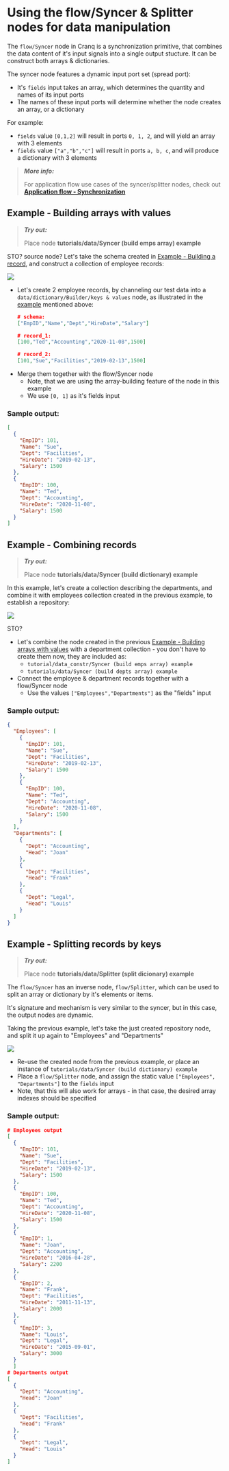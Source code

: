 # Using the flow/Syncer & Splitter nodes for data manipulation

The ```flow/Syncer``` node in Cranq is a synchronization primitive, that combines the data content of it's input signals into a single output stucture. It can be construct both arrays & dictionaries.

The syncer node features a dynamic input port set (spread port):
- It's ```fields``` input takes an array, which determines the quantity and names of its input ports
- The names of these input ports will determine whether the node creates an array, or a dictionary

For example:
 - ```fields``` value ```[0,1,2]``` will result in ports ```0, 1, 2```, and will yield an array with 3 elements
 - ```fields``` value ```["a","b","c"]``` will result in ports ```a, b, c```, and will produce a dictionary with 3 elements

> **_More info:_**
>
> For application flow use cases of the syncer/splitter nodes, check out  **[Application flow - Synchronization](../../1_application_flow/1_3_synchronization/README.md)**

## Example - Building arrays with values

> **_Try out:_**
>
> Place node **tutorials/data/Syncer (build emps array) example**

STO? source node?
Let's take the schema created in [Example - Building a record](../2_2_builders/README.md), and construct a collection of employee records:

![](images/2021-07-15-15-51-55.png)

- Let's create 2 employee records, by channeling our test data into a ```data/dictionary/Builder/keys & values``` node, as illustrated in the [example](../2_2_builders/README.md) mentioned above:
    ```json
    # schema:
    ["EmpID","Name","Dept","HireDate","Salary"]

    # record_1:
    [100,"Ted","Accounting","2020-11-08",1500]

    # record_2:
    [101,"Sue","Facilities","2019-02-13",1500]
    ```
- Merge them together with the flow/Syncer node
  - Note, that we are using the array-building feature of the node in this example
  - We use  ```[0, 1]``` as it's fields input


### Sample output:

```json
[
  {
    "EmpID": 101,
    "Name": "Sue",
    "Dept": "Facilities",
    "HireDate": "2019-02-13",
    "Salary": 1500
  },
  {
    "EmpID": 100,
    "Name": "Ted",
    "Dept": "Accounting",
    "HireDate": "2020-11-08",
    "Salary": 1500
  }
]

```


## Example - Combining records

> **_Try out:_**
>
> Place node **tutorials/data/Syncer (build dictionary) example**

In this example, let's create a collection describing the departments, and combine it with employees collection created in the previous example, to establish a repository:

![](images/2021-07-15-16-25-44.png)

STO?
- Let's combine the node created in the previous [Example - Building arrays with values]() with a department collection - you don't have to create them now, they are included as:
  - ```tutorial/data_constr/Syncer (build emps array) example```
  - ```tutorials/data/Syncer (build depts array) example``` 
- Connect the employee & department records together with a flow/Syncer node
  - Use the values ```["Employees","Departments"]``` as the "fields" input

### Sample output:

```json
{
  "Employees": [
    {
      "EmpID": 101,
      "Name": "Sue",
      "Dept": "Facilities",
      "HireDate": "2019-02-13",
      "Salary": 1500
    },
    {
      "EmpID": 100,
      "Name": "Ted",
      "Dept": "Accounting",
      "HireDate": "2020-11-08",
      "Salary": 1500
    }
  ],
  "Departments": [
    {
      "Dept": "Accounting",
      "Head": "Joan"
    },
    {
      "Dept": "Facilities",
      "Head": "Frank"
    },
    {
      "Dept": "Legal",
      "Head": "Louis"
    }
  ]
}
```


## Example - Splitting records by keys

> **_Try out:_**
>
> Place node **tutorials/data/Splitter (split dicionary) example**

The ```flow/Syncer``` has an inverse node, ```flow/Splitter```, which can be used to split an array or dictionary by it's elements or items.

It's signature and mechanism is very similar to the syncer, but in this case, the output nodes are dynamic.

Taking the previous example, let's take the just created repository node, and split it up again to "Employees" and "Departments"

![](images/2021-07-20-13-11-52.png)

- Re-use the created node from the previous example, or place an instance of ```tutorials/data/Syncer (build dictionary) example```
- Place a ```flow/Splitter``` node, and assign the static value ```["Employees", "Departments"]``` to the ```fields``` input
- Note, that this will also work for arrays - in that case, the desired array indexes should be specified

### Sample output:

```json
# Employees output
[
  {
    "EmpID": 101,
    "Name": "Sue",
    "Dept": "Facilities",
    "HireDate": "2019-02-13",
    "Salary": 1500
  },
  {
    "EmpID": 100,
    "Name": "Ted",
    "Dept": "Accounting",
    "HireDate": "2020-11-08",
    "Salary": 1500
  },
  {
    "EmpID": 1,
    "Name": "Joan",
    "Dept": "Accounting",
    "HireDate": "2016-04-28",
    "Salary": 2200
  },
  {
    "EmpID": 2,
    "Name": "Frank",
    "Dept": "Facilities",
    "HireDate": "2011-11-13",
    "Salary": 2000
  },
  {
    "EmpID": 3,
    "Name": "Louis",
    "Dept": "Legal",
    "HireDate": "2015-09-01",
    "Salary": 3000
  }
  ]
# Departments output
[
  {
    "Dept": "Accounting",
    "Head": "Joan"
  },
  {
    "Dept": "Facilities",
    "Head": "Frank"
  },
  {
    "Dept": "Legal",
    "Head": "Louis"
  }
]
```